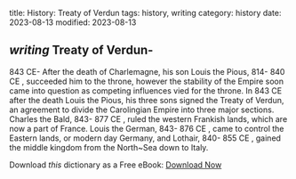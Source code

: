 title: History: Treaty of Verdun
tags: history, writing
category: history
date: 2023-08-13
modified: 2023-08-13

## _writing_  Treaty of Verdun-
843 CE-
After the death of Charlemagne, his
son Louis the Pious,   814-
840 CE
, succeeded him to the throne,
however the stability of the Empire soon came into question as
competing influences vied for the throne.  In    843 CE
 after the
death Louis the Pious, his three sons signed the
Treaty of Verdun, an agreement to divide the Carolingian Empire into
three major sections.  Charles the Bald,   843-
877 CE
, ruled the
western Frankish lands, which are now a part of France.  Louis the
German,   843-
876 CE
, came to control the Eastern lands, or modern
day Germany, and Lothair,   840-
855 CE
, gained the middle
kingdom from the North~Sea down to Italy.


Download *this* dictionary as a Free eBook: [Download Now]({static}static/CairnsHistoryDictionary.pdf)

